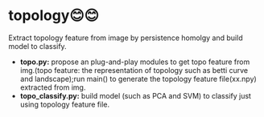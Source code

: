 # topology:blush::blush:
 Extract topology feature from image by persistence homolgy and  build model to classify.  
 
 * **topo.py:** propose an plug-and-play modules to get topo feature from img.(topo feature: the representation of topology such as betti curve and landscape);run main() to generate the topology feature file(xx.npy) extracted from img.    
 * **topo_classify.py:** build model (such as PCA and SVM) to classify just using topology feature file.
 
